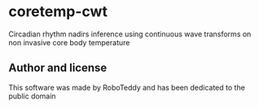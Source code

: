 # coretemp-cwt
Circadian rhythm nadirs inference using continuous wave transforms on non invasive core body temperature

## Author and license

This software was made by RoboTeddy and has been dedicated to the public domain


